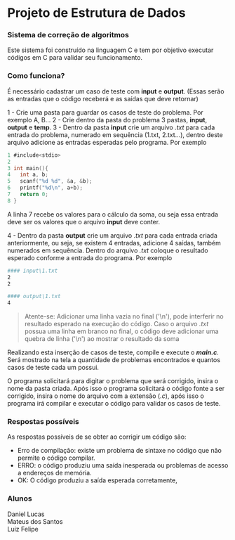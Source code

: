 # Projeto de Estrutura de Dados

### Sistema de correção de algoritmos

Este sistema foi construído na linguagem C e tem por objetivo executar códigos em C para validar seu funcionamento.

### Como funciona?

É necessário cadastrar um caso de teste com **input** e **output**. (Essas serão as entradas que o código receberá e as saídas que deve retornar)

1 - Crie uma pasta para guardar os casos de teste do problema. Por exemplo A, B...
2 - Crie dentro da pasta do problema 3 pastas, **input**, **output** e **temp**.
3 - Dentro da pasta **input** crie um arquivo _.txt_ para cada entrada do problema, numerado em sequência (1.txt, 2.txt...), dentro deste arquivo adicione as entradas esperadas pelo programa. Por exemplo
```c
1 #include<stdio>
2
3 int main(){
4	int a, b;
5	scanf("%d %d", &a, &b);
6	printf("%d\n", a+b);
7	return 0;
8 }
```
A linha 7 recebe os valores para o cálculo da soma, ou seja essa entrada deve ser os valores que o arquivo **input** deve conter.

4 - Dentro da pasta **output** crie um arquivo _.txt_ para cada entrada criada anteriormente, ou seja, se existem 4 entradas, adicione 4 saídas, também numerados em sequência. Dentro do arquivo _.txt_ coloque o resultado esperado conforme a entrada do programa. Por exemplo

```bash
#### input\1.txt
2
2
```

```bash
#### output\1.txt
4
```
> Atente-se: Adicionar uma linha vazia no final ('\n'), pode interferir no resultado esperado na execução do código. Caso o arquivo _.txt_ possua uma linha em branco no final, o código deve adicionar uma quebra de linha ('\n') ao mostrar o resultado da soma

Realizando esta inserção de casos de teste, compile e execute o _**main.c**_. Será mostrado na tela a quantidade de problemas encontrados e quantos casos de teste cada um possui.

O programa solicitará para digitar o problema que será corrigido, insira o nome da pasta criada. Após isso o programa solicitará o código fonte a ser corrigido, insira o nome do arquivo com a extensão (_.c_), após isso o programa irá compilar e executar o código para validar os casos de teste.

### Respostas possíveis

As respostas possíveis de se obter ao corrigir um código são:
- Erro de compilação: existe um problema de sintaxe no código que não permite o código compilar.
- ERRO: o código produziu uma saída inesperada ou problemas de acesso a endereços de memória.
- OK: O código produziu a saída esperada corretamente,

### Alunos
Daniel Lucas <br>
Mateus dos Santos <br>
Luiz Felipe

